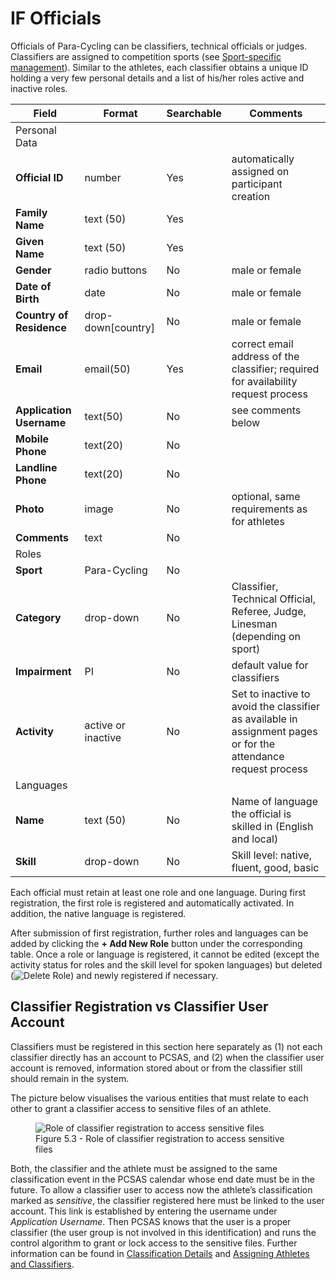 # IF Officials

Officials of Para-Cycling can be classifiers, technical officials or judges. 
Classifiers are assigned to competition sports (see [Sport-specific management](calendar/competitions.md#sport-specific-management)). 
Similar to the athletes, each classifier obtains a unique ID holding a very few 
personal details and a list of his/her roles active and inactive roles.

| **Field**                                       | **Format**         | **Searchable** | **Comments**                                                                                                   |
| ----------------------------------------------- | ------------------ | -------------- | -------------------------------------------------------------------------------------------------------------- |
| <span class="table-header">Personal Data</span> |                    |                |                                                                                                                |
| **Official ID**                                 | number             | Yes            | automatically assigned on participant creation                                                                 |
| **Family Name**                                 | text (50)          | Yes            |                                                                                                                |
| **Given Name**                                  | text (50)          | Yes            |                                                                                                                |
| **Gender**                                      | radio buttons      | No             | male or female                                                                                                 |
| **Date of Birth**                               | date               | No             | male or female                                                                                                 |
| **Country of Residence**                        | drop-down[country] | No             | male or female                                                                                                 |
| **Email**                                       | email(50)          | Yes            | correct email address of the classifier; required for availability request process                             |
| **Application Username**                        | text(50)           | No             | see comments below                                                                                             |
| **Mobile Phone**                                | text(20)           | No             |                                                                                                                |
| **Landline Phone**                              | text(20)           | No             |                                                                                                                |
| **Photo**                                       | image              | No             | optional, same requirements as for athletes                                                                    |
| **Comments**                                    | text               | No             |                                                                                                                |
| <span class="table-header">Roles</span>         |                    |                |                                                                                                                |
| **Sport**                                       | Para-Cycling         | No             |                                                                                                                |
| **Category**                                    | drop-down          | No             | Classifier, Technical Official, Referee, Judge, Linesman (depending on sport)                                  |
| **Impairment**                                  | PI                 | No             | default value for classifiers                                                                                  |
| **Activity**                                    | active or inactive | No             | Set to inactive to avoid the classifier as available in assignment pages or for the attendance request process |
| <span class="table-header">Languages</span>     |                    |                |                                                                                                                |
| **Name**                                        | text (50)          | No             | Name of language the official is skilled in (English and local)                                                |
| **Skill**                                       | drop-down          | No             | Skill level: native, fluent, good, basic                                                                       |

Each official must retain at least one role and one language. During first 
registration, the first role is registered and automatically activated. 
In addition, the native language is registered. 

After submission of first registration, further roles and languages can be 
added by clicking the **+ Add New Role** button under the corresponding table. 
Once a role or language is registered, it cannot be edited (except the activity 
status for roles and the skill level for spoken languages) but deleted 
(<img src="_img/inline/icon-delete.svg" alt="Delete Role" class="inline svg-small">) 
and newly registered if necessary.

## Classifier Registration vs Classifier User Account

Classifiers must be registered in this section here separately as (1) not each 
classifier directly has an account to PCSAS, and (2) when the classifier user 
account is removed, information stored about or from the classifier still should 
remain in the system.

The picture below visualises the various entities that must relate to each other 
to grant a classifier access to sensitive files of an athlete.

<figure>
    <img src="_img/figures/5.3-role-of-classifier-registration.png" alt="Role of classifier registration to access sensitive files" class="screenshot center" >
    <figcaption>Figure 5.3 - Role of classifier registration to access sensitive files</figcaption>
</figure>

Both, the classifier and the athlete must be assigned to the same classification 
event in the PCSAS calendar whose end date must be in the future. To allow a 
classifier user to access now the athlete’s classification marked as *sensitive*, 
the classifier registered here must be linked to the user account. This link is 
established by entering the username under *Application Username*. Then PCSAS 
knows that the user is a proper classifier (the user group is not involved in 
this identification) and runs the control algorithm to grant or lock access to 
the sensitive files. Further information can be found in 
[Classification Details](athletes/classification.md#classification-details) and 
[Assigning Athletes and Classifiers](calendar/competitions.md#assigning-athletes-and-classifiers).